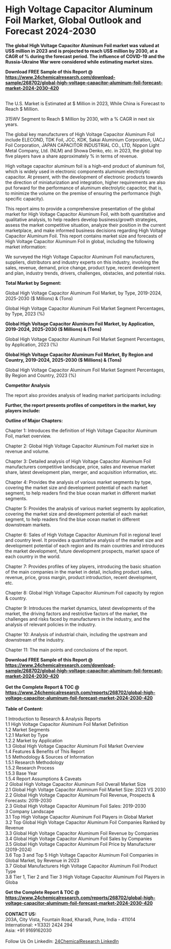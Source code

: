<h1>High Voltage Capacitor Aluminum Foil Market, Global Outlook and Forecast 2024-2030</h1><p><strong>The global High Voltage Capacitor Aluminum Foil market was valued at US$ million in 2023 and is projected to reach US$ million by 2030, at a CAGR of % during the forecast period. The influence of COVID-19 and the Russia-Ukraine War were considered while estimating market sizes.</strong></p><p>
</p><p></p><div><b>Download FREE Sample of this Report @ 
            <a href="https://www.24chemicalresearch.com/download-sample/268702/global-high-voltage-capacitor-aluminum-foil-forecast-market-2024-2030-420">
            https://www.24chemicalresearch.com/download-sample/268702/global-high-voltage-capacitor-aluminum-foil-forecast-market-2024-2030-420</a></b></div><br><p>
The U.S. Market is Estimated at $ Million in 2023, While China is Forecast to Reach $ Million.</p><p>
315WV Segment to Reach $ Million by 2030, with a % CAGR in next six years.</p><p>
The global key manufacturers of High Voltage Capacitor Aluminum Foil include ELECOND, TDK Foil, JCC, KDK, Sakai Aluminium Corporation, UACJ Foil Corporation, JAPAN CAPACITOR INDUSTRIAL CO., LTD, Nippon Light Metal Company, Ltd. (NLM) and Showa Denko, etc. in 2023, the global top five players have a share approximately % in terms of revenue.</p><p>
High voltage capacitor aluminum foil is a high-end product of aluminum foil, which is widely used in electronic components aluminum electrolytic capacitor. At present, with the development of electronic products towards the direction of miniaturization and integration, higher requirements are also put forward for the performance of aluminum electrolytic capacitor, that is, to minimize the volume on the premise of ensuring the performance (high specific capacity).</p><p>
This report aims to provide a comprehensive presentation of the global market for High Voltage Capacitor Aluminum Foil, with both quantitative and qualitative analysis, to help readers develop business/growth strategies, assess the market competitive situation, analyze their position in the current marketplace, and make informed business decisions regarding High Voltage Capacitor Aluminum Foil. This report contains market size and forecasts of High Voltage Capacitor Aluminum Foil in global, including the following market information:</p><p>
</p><p>
</p><p>We surveyed the High Voltage Capacitor Aluminum Foil manufacturers, suppliers, distributors and industry experts on this industry, involving the sales, revenue, demand, price change, product type, recent development and plan, industry trends, drivers, challenges, obstacles, and potential risks.</p><p>
<strong>Total Market by Segment:</strong></p><p>
Global High Voltage Capacitor Aluminum Foil Market, by Type, 2019-2024, 2025-2030 ($ Millions) &amp; (Tons)</p><p>
Global High Voltage Capacitor Aluminum Foil Market Segment Percentages, by Type, 2023 (%)</p><p>
</p><p>
</p><p><strong>Global High Voltage Capacitor Aluminum Foil Market, by Application, 2019-2024, 2025-2030 ($ Millions) &amp; (Tons)</strong></p><p>
Global High Voltage Capacitor Aluminum Foil Market Segment Percentages, by Application, 2023 (%)</p><p>
</p><p>
</p><p><strong>Global High Voltage Capacitor Aluminum Foil Market, By Region and Country, 2019-2024, 2025-2030 ($ Millions) &amp; (Tons)</strong></p><p>
Global High Voltage Capacitor Aluminum Foil Market Segment Percentages, By Region and Country, 2023 (%)</p><p>
</p><p>
</p><p><strong>Competitor Analysis</strong></p><p>
The report also provides analysis of leading market participants including:</p><p>
</p><p>
</p><p><strong>Further, the report presents profiles of competitors in the market, key players include:</strong></p><p>
</p><p>
</p><p><strong>Outline of Major Chapters:</strong></p><p>
Chapter 1: Introduces the definition of High Voltage Capacitor Aluminum Foil, market overview.</p><p>
Chapter 2: Global High Voltage Capacitor Aluminum Foil market size in revenue and volume.</p><p>
Chapter 3: Detailed analysis of High Voltage Capacitor Aluminum Foil manufacturers competitive landscape, price, sales and revenue market share, latest development plan, merger, and acquisition information, etc.</p><p>
Chapter 4: Provides the analysis of various market segments by type, covering the market size and development potential of each market segment, to help readers find the blue ocean market in different market segments.</p><p>
Chapter 5: Provides the analysis of various market segments by application, covering the market size and development potential of each market segment, to help readers find the blue ocean market in different downstream markets.</p><p>
Chapter 6: Sales of High Voltage Capacitor Aluminum Foil in regional level and country level. It provides a quantitative analysis of the market size and development potential of each region and its main countries and introduces the market development, future development prospects, market space of each country in the world.</p><p>
Chapter 7: Provides profiles of key players, introducing the basic situation of the main companies in the market in detail, including product sales, revenue, price, gross margin, product introduction, recent development, etc.</p><p>
Chapter 8: Global High Voltage Capacitor Aluminum Foil capacity by region &amp; country.</p><p>
Chapter 9: Introduces the market dynamics, latest developments of the market, the driving factors and restrictive factors of the market, the challenges and risks faced by manufacturers in the industry, and the analysis of relevant policies in the industry.</p><p>
Chapter 10: Analysis of industrial chain, including the upstream and downstream of the industry.</p><p>
Chapter 11: The main points and conclusions of the report.</p><div><b>Download FREE Sample of this Report @ 
            <a href="https://www.24chemicalresearch.com/download-sample/268702/global-high-voltage-capacitor-aluminum-foil-forecast-market-2024-2030-420">
            https://www.24chemicalresearch.com/download-sample/268702/global-high-voltage-capacitor-aluminum-foil-forecast-market-2024-2030-420</a></b></div><br><div><b>Get the Complete Report & TOC @ 
            <a href="https://www.24chemicalresearch.com/reports/268702/global-high-voltage-capacitor-aluminum-foil-forecast-market-2024-2030-420">
            https://www.24chemicalresearch.com/reports/268702/global-high-voltage-capacitor-aluminum-foil-forecast-market-2024-2030-420</a></b></div><br>
            <b>Table of Content:</b><p>1 Introduction to Research & Analysis Reports<br />
    1.1 High Voltage Capacitor Aluminum Foil Market Definition<br />
    1.2 Market Segments<br />
        1.2.1 Market by Type<br />
        1.2.2 Market by Application<br />
    1.3 Global High Voltage Capacitor Aluminum Foil Market Overview<br />
    1.4 Features & Benefits of This Report<br />
    1.5 Methodology & Sources of Information<br />
        1.5.1 Research Methodology<br />
        1.5.2 Research Process<br />
        1.5.3 Base Year<br />
        1.5.4 Report Assumptions & Caveats<br />
2 Global High Voltage Capacitor Aluminum Foil Overall Market Size<br />
    2.1 Global High Voltage Capacitor Aluminum Foil Market Size: 2023 VS 2030<br />
    2.2 Global High Voltage Capacitor Aluminum Foil Revenue, Prospects & Forecasts: 2019-2030<br />
    2.3 Global High Voltage Capacitor Aluminum Foil Sales: 2019-2030<br />
3 Company Landscape<br />
    3.1 Top High Voltage Capacitor Aluminum Foil Players in Global Market<br />
    3.2 Top Global High Voltage Capacitor Aluminum Foil Companies Ranked by Revenue<br />
    3.3 Global High Voltage Capacitor Aluminum Foil Revenue by Companies<br />
    3.4 Global High Voltage Capacitor Aluminum Foil Sales by Companies<br />
    3.5 Global High Voltage Capacitor Aluminum Foil Price by Manufacturer (2019-2024)<br />
    3.6 Top 3 and Top 5 High Voltage Capacitor Aluminum Foil Companies in Global Market, by Revenue in 2023<br />
    3.7 Global Manufacturers High Voltage Capacitor Aluminum Foil Product Type<br />
    3.8 Tier 1, Tier 2 and Tier 3 High Voltage Capacitor Aluminum Foil Players in Globa</p><div><b>Get the Complete Report & TOC @ 
            <a href="https://www.24chemicalresearch.com/reports/268702/global-high-voltage-capacitor-aluminum-foil-forecast-market-2024-2030-420">
            https://www.24chemicalresearch.com/reports/268702/global-high-voltage-capacitor-aluminum-foil-forecast-market-2024-2030-420</a></b></div><br><b>CONTACT US:</b><br>
            203A, City Vista, Fountain Road, Kharadi, Pune, India - 411014<br>
            International: +1(332) 2424 294<br>
            Asia: +91 9169162030 <br><br>
            Follow Us On LinkedIn: <a href="https://www.linkedin.com/company/24chemicalresearch/">24ChemicalResearch LinkedIn</a>
